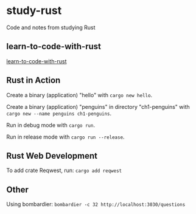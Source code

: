 # study-rust

Code and notes from studying Rust

## learn-to-code-with-rust

[learn-to-code-with-rust](./learn-to-code-with-rust)

## Rust in Action

Create a binary (application) "hello" with `cargo new hello`.

Create a binary (application) "penguins" in directory "ch1-penguins" with `cargo new --name penguins ch1-penguins`.

Run in debug mode with `cargo run`.

Run in release mode with `cargo run --release`.

## Rust Web Development

To add crate Reqwest, run: `cargo add reqwest`

## Other

Using bombardier: `bombardier -c 32 http://localhost:3030/questions`
